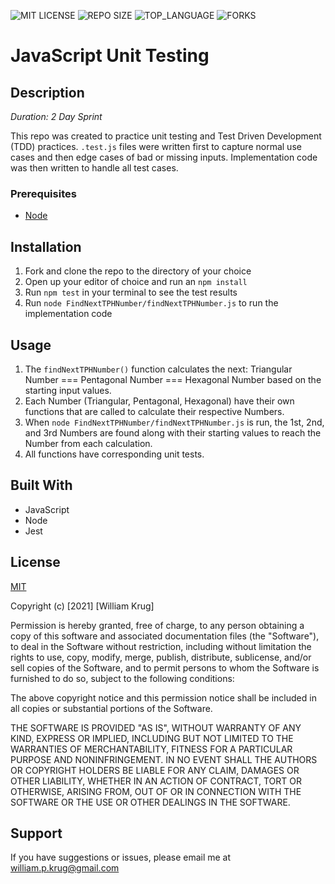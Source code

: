 ![MIT LICENSE](https://img.shields.io/github/license/William-Krug/javascript-unit-testing.svg?style=flat-square)
![REPO SIZE](https://img.shields.io/github/repo-size/William-Krug/javascript-unit-testing.svg?style=flat-square)
![TOP_LANGUAGE](https://img.shields.io/github/languages/top/William-Krug/javascript-unit-testing.svg?style=flat-square)
![FORKS](https://img.shields.io/github/forks/William-Krug/javascript-unit-testing.svg?style=social)

# JavaScript Unit Testing

## Description

_Duration: 2 Day Sprint_

This repo was created to practice unit testing and Test Driven Development (TDD) practices. `.test.js` files were written first to capture normal use cases and then edge cases of bad or missing inputs. Implementation code was then written to handle all test cases.

### Prerequisites

- [Node](https://nodejs.org/en/)

## Installation

1. Fork and clone the repo to the directory of your choice
2. Open up your editor of choice and run an `npm install`
3. Run `npm test` in your terminal to see the test results
4. Run `node FindNextTPHNumber/findNextTPHNumber.js` to run the implementation code

## Usage

1. The `findNextTPHNumber()` function calculates the next: Triangular Number === Pentagonal Number === Hexagonal Number based on the starting input values.
2. Each Number (Triangular, Pentagonal, Hexagonal) have their own functions that are called to calculate their respective Numbers.
3. When `node FindNextTPHNumber/findNextTPHNumber.js` is run, the 1st, 2nd, and 3rd Numbers are found along with their starting values to reach the Number from each calculation.
4. All functions have corresponding unit tests.

## Built With

- JavaScript
- Node
- Jest

## License

[MIT](https://choosealicense.com/licenses/mit/)

Copyright (c) [2021] [William Krug]

Permission is hereby granted, free of charge, to any person obtaining a copy
of this software and associated documentation files (the "Software"), to deal
in the Software without restriction, including without limitation the rights
to use, copy, modify, merge, publish, distribute, sublicense, and/or sell
copies of the Software, and to permit persons to whom the Software is
furnished to do so, subject to the following conditions:

The above copyright notice and this permission notice shall be included in all
copies or substantial portions of the Software.

THE SOFTWARE IS PROVIDED "AS IS", WITHOUT WARRANTY OF ANY KIND, EXPRESS OR
IMPLIED, INCLUDING BUT NOT LIMITED TO THE WARRANTIES OF MERCHANTABILITY,
FITNESS FOR A PARTICULAR PURPOSE AND NONINFRINGEMENT. IN NO EVENT SHALL THE
AUTHORS OR COPYRIGHT HOLDERS BE LIABLE FOR ANY CLAIM, DAMAGES OR OTHER
LIABILITY, WHETHER IN AN ACTION OF CONTRACT, TORT OR OTHERWISE, ARISING FROM,
OUT OF OR IN CONNECTION WITH THE SOFTWARE OR THE USE OR OTHER DEALINGS IN THE
SOFTWARE.

## Support

If you have suggestions or issues, please email me at [william.p.krug@gmail.com](william.p.krug@gmail.com)
